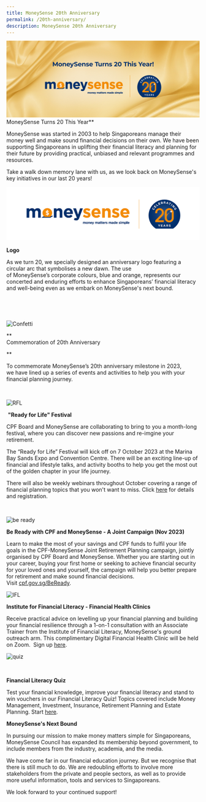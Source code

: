 ```yaml
---
title: MoneySense 20th Anniversary
permalink: /20th-anniversary/
description: MoneySense 20th Anniversary
---
```


![](/images/20th%20anniversary%20banner.jpg)
MoneySense Turns 20 This Year**

MoneySense was started in 2003 to help Singaporeans manage their money well and make sound financial decisions on their own. We have been supporting Singaporeans in uplifting their financial literacy and planning for their future by providing practical, unbiased and relevant programmes and resources.

Take a walk down memory lane with us, as we look back on MoneySense's key initiatives in our last 20 years!

![Logo](/images/hero%20banner%2020th%20anniversary.png)

**Logo**

As we turn 20, we specially designed an anniversary logo featuring a circular arc that symbolises a new dawn. The use of MoneySense’s corporate colours, blue and orange, represents our concerted and enduring efforts to enhance Singaporeans’ financial literacy and well-being even as we embark on MoneySense's next bound.

   

 

![Confetti](https://www.moneysense.gov.sg/-/media/moneysense/images/ready-for-life-images/confetti.ashx)

**  
Commemoration of 20th Anniversary  
  
**

To commemorate MoneySense’s 20th anniversary milestone in 2023, we have lined up a series of events and activities to help you with your financial planning journey.

 

![RFL](https://www.moneysense.gov.sg/-/media/moneysense/images/ready-for-life-images/rfl-image.ashx)

 **"Ready for Life" Festival**

CPF Board and MoneySense are collaborating to bring to you a month-long festival, where you can discover new passions and re-imgine your retirement. 

The “Ready for Life” Festival will kick off on 7 October 2023 at the Marina Bay Sands Expo and Convention Centre. There will be an exciting line-up of financial and lifestyle talks, and activity booths to help you get the most out of the golden chapter in your life journey.

There will also be weekly webinars throughout October covering a range of financial planning topics that you won't want to miss. Click [here](https://www.cpf.gov.sg/member/infohub/ready-for-life) for details and registration.

   
  

![be ready](https://www.moneysense.gov.sg/-/media/moneysense/images/ready-for-life-images/retirement2.ashx)

**Be Ready with CPF and MoneySense - A Joint Campaign (Nov 2023)**

Learn to make the most of your savings and CPF funds to fulfil your life goals in the CPF-MoneySense Joint Retirement Planning campaign, jointly organised by CPF Board and MoneySense. Whether you are starting out in your career, buying your first home or seeking to achieve financial security for your loved ones and yourself, the campaign will help you better prepare for retirement and make sound financial decisions. Visit [cpf.gov.sg/BeReady](https://www.cpf.gov.sg/member/infohub/be-ready).  
  

![IFL](https://www.moneysense.gov.sg/-/media/moneysense/images/ready-for-life-images/iflthumbnail.ashx)

**Institute for Financial Literacy - Financial Health Clinics** 

Receive practical advice on levelling up your financial planning and building your financial resilience through a 1-on-1 consultation with an Associate Trainer from the Institute of Financial Literacy, MoneySense's ground outreach arm. This complimentary Digital Financial Health Clinic will be held on Zoom.  Sign up [here](https://docs.google.com/forms/d/e/1FAIpQLSeIzVg-Dfx8ezSdXwM5wUCsFjy8qPmfrq9jak8Mulz54AUFGA/viewform).

![quiz](https://www.moneysense.gov.sg/-/media/moneysense/images/ready-for-life-images/quiz.ashx)

  

**Financial Literacy Quiz**

Test your financial knowledge, improve your financial literacy and stand to win vouchers in our Financial Literacy Quiz! Topics covered include Money Management, Investment, Insurance, Retirement Planning and Estate Planning. Start [here](http://www.mymoneysense.gov.sg/fin-lit-quiz/).

**MoneySense's Next Bound**

In pursuing our mission to make money matters simple for Singaporeans, MoneySense Council has expanded its membership beyond government, to include members from the industry, academia, and the media. 

We have come far in our financial education journey. But we recognise that there is still much to do. We are redoubling efforts to involve more stakeholders from the private and people sectors, as well as to provide more useful information, tools and services to Singaporeans.

We look forward to your continued support!